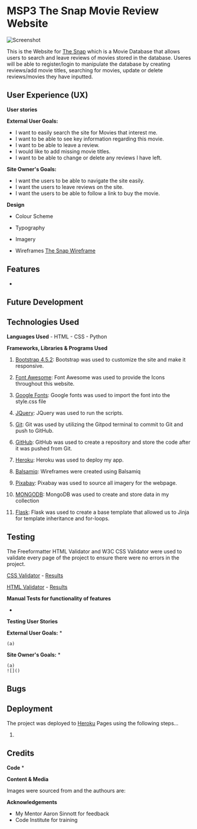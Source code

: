 # MSP3 The Snap Movie Review Website

![Screenshot]()

This is the Website for [The Snap]() which is a Movie Database that allows users to search and leave reviews of movies stored in the database. 
Useres will be able to register/login to manipulate the database by creating reviews/add movie titles, searching for movies, update or delete 
reviews/movies they have inputted.  

## User Experience (UX)


**User stories**

**External User Goals:**
* I want to easily search the site for Movies that interest me.
* I want to be able to see key information regarding this movie.
* I want to be able to leave a review. 
* I would like to add missing movie titles.
* I want to be able to change or delete any reviews I have left.


**Site Owner's Goals:**
* I want the users to be able to navigate the site easily.
* I want the users to leave reviews on the site.
* I want the users to be able to follow a link to buy the movie. 


**Design**
*  Colour Scheme   


*  Typography
    
        
*  Imagery

    
    
* Wireframes
[The Snap Wireframe](docs/MovieReview.pdf)
 

 ## Features

 * 

## Future Development




 ## Technologies Used
 
 **Languages Used** 
    - HTML
    - CSS
    - Python
 

**Frameworks, Libraries & Programs Used**

1. [Bootstrap 4.5.2](https://getbootstrap.com/):
 Bootstrap was used to customize the site and make it responsive.

2. [Font Awesome](https://fontawesome.com/):
 Font Awesome was used to provide the Icons throughout this website.

3. [Google Fonts](https://fonts.google.com/):
 Google fonts was used to import the font into the style.css file

4. [JQuery](https://jquery.com/):
 JQuery was used to run the scripts.

5. [Git](https://git-scm.com/): 
 Git was used by utilizing the Gitpod terminal to commit to Git and push to GitHub.

6. [GitHub](https://github.com/):
 GitHub was used to create a repository and store the code after it was pushed from Git.

7. [Heroku](https://www.heroku.com):
 Heroku was used to deploy my app.

8. [Balsamiq](https://balsamiq.com/):
 Wireframes were created using Balsamiq

9. [Pixabay](https://pixabay.com/):
 Pixabay was used to source all imagery for the webpage.

10. [MONGODB](https://www.mongodb.com/):
 MongoDB was used to create and store data in my collection

11. [Flask](https://flask.palletsprojects.com/en/1.1.x/):
 Flask was used to create a base template that allowed us to Jinja for template inheritance and for-loops.

## Testing

The Freeformatter HTML Validator and W3C CSS Validator were used to validate every page of the project to ensure there were no errors in the project.

[CSS Validator](http://jigsaw.w3.org/css-validator/) - [Results]()

[HTML Validator](https://validator.w3.org/) - [Results]()


**Manual Tests for functionality of features**
    
* 

**Testing User Stories**

**External User Goals:**
* 
    
    (a)  


**Site Owner's Goals:**
*   

    (a)  
    ![]()


## Bugs


## Deployment 

The project was deployed to [Heroku](https://dashboard.heroku.com/apps) Pages using the following steps...

1. 



## Credits

**Code**
* 


**Content & Media**

Images were sourced from []() and the authours are: 


**Acknowledgements**

* My Mentor Aaron Sinnott for feedback
* Code Institute for training

 